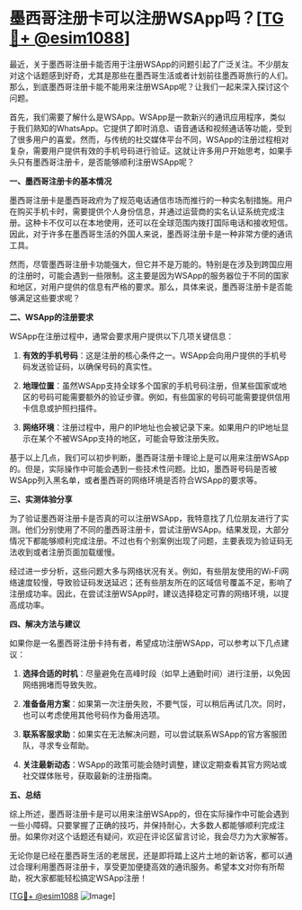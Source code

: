 # 墨西哥注册卡可以注册WSApp吗？[[TG💪+ @esim1088](https://t.me/s/esim1088)]

最近，关于墨西哥注册卡能否用于注册WSApp的问题引起了广泛关注。不少朋友对这个话题感到好奇，尤其是那些在墨西哥生活或者计划前往墨西哥旅行的人们。那么，到底墨西哥注册卡能不能用来注册WSApp呢？让我们一起来深入探讨这个问题。

首先，我们需要了解什么是WSApp。WSApp是一款新兴的通讯应用程序，类似于我们熟知的WhatsApp。它提供了即时消息、语音通话和视频通话等功能，受到了很多用户的喜爱。然而，与传统的社交媒体平台不同，WSApp的注册过程相对复杂，需要用户提供有效的手机号码进行验证。这就让许多用户开始思考，如果手头只有墨西哥注册卡，是否能够顺利注册WSApp呢？

**一、墨西哥注册卡的基本情况**

墨西哥注册卡是墨西哥政府为了规范电话通信市场而推行的一种实名制措施。用户在购买手机卡时，需要提供个人身份信息，并通过运营商的实名认证系统完成注册。这种卡不仅可以在本地使用，还可以在全球范围内拨打国际电话和接收短信。因此，对于许多在墨西哥生活的外国人来说，墨西哥注册卡是一种非常方便的通讯工具。

然而，尽管墨西哥注册卡功能强大，但它并不是万能的。特别是在涉及到跨国应用的注册时，可能会遇到一些限制。这主要是因为WSApp的服务器位于不同的国家和地区，对用户提供的信息有严格的要求。那么，具体来说，墨西哥注册卡是否能够满足这些要求呢？

**二、WSApp的注册要求**

WSApp在注册过程中，通常会要求用户提供以下几项关键信息：

1. **有效的手机号码**：这是注册的核心条件之一。WSApp会向用户提供的手机号码发送验证码，以确保号码的真实性。
   
2. **地理位置**：虽然WSApp支持全球多个国家的手机号码注册，但某些国家或地区的号码可能需要额外的验证步骤。例如，有些国家的号码可能需要提供信用卡信息或护照扫描件。

3. **网络环境**：注册过程中，用户的IP地址也会被记录下来。如果用户的IP地址显示在某个不被WSApp支持的地区，可能会导致注册失败。

基于以上几点，我们可以初步判断，墨西哥注册卡理论上是可以用来注册WSApp的。但是，实际操作中可能会遇到一些技术性问题。比如，墨西哥号码是否被WSApp列入黑名单，或者墨西哥的网络环境是否符合WSApp的要求等。

**三、实测体验分享**

为了验证墨西哥注册卡是否真的可以注册WSApp，我特意找了几位朋友进行了实测。他们分别使用了不同的墨西哥注册卡，尝试注册WSApp。结果发现，大部分情况下都能够顺利完成注册。不过也有个别案例出现了问题，主要表现为验证码无法收到或者注册页面加载缓慢。

经过进一步分析，这些问题大多与网络状况有关。例如，有些朋友使用的Wi-Fi网络速度较慢，导致验证码发送延迟；还有些朋友所在的区域信号覆盖不足，影响了注册成功率。因此，在尝试注册WSApp时，建议选择稳定可靠的网络环境，以提高成功率。

**四、解决方法与建议**

如果你是一名墨西哥注册卡持有者，希望成功注册WSApp，可以参考以下几点建议：

1. **选择合适的时机**：尽量避免在高峰时段（如早上通勤时间）进行注册，以免因网络拥堵而导致失败。

2. **准备备用方案**：如果第一次注册失败，不要气馁，可以稍后再试几次。同时，也可以考虑使用其他号码作为备用选项。

3. **联系客服求助**：如果实在无法解决问题，可以尝试联系WSApp的官方客服团队，寻求专业帮助。

4. **关注最新动态**：WSApp的政策可能会随时调整，建议定期查看其官方网站或社交媒体账号，获取最新的注册指南。

**五、总结**

综上所述，墨西哥注册卡是可以用来注册WSApp的，但在实际操作中可能会遇到一些小障碍。只要掌握了正确的技巧，并保持耐心，大多数人都能够顺利完成注册。如果你对这个话题还有疑问，欢迎在评论区留言讨论，我会尽力为大家解答。

无论你是已经在墨西哥生活的老居民，还是即将踏上这片土地的新访客，都可以通过合理利用墨西哥注册卡，享受更加便捷高效的通讯服务。希望本文对你有所帮助，祝大家都能轻松搞定WSApp注册！

[[TG💪+ @esim1088](https://t.me/s/esim1088) ![Image](https://i.postimg.cc/4NQfJmqS/Snipaste-2025-05-13-00-14-12.png)]